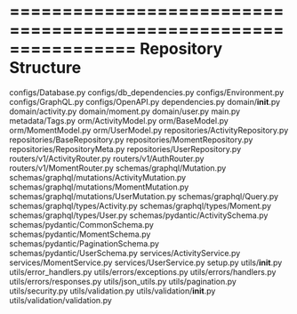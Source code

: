 ================================================================
Repository Structure
================================================================
configs/Database.py
configs/db_dependencies.py
configs/Environment.py
configs/GraphQL.py
configs/OpenAPI.py
dependencies.py
domain/__init__.py
domain/activity.py
domain/moment.py
domain/user.py
main.py
metadata/Tags.py
orm/ActivityModel.py
orm/BaseModel.py
orm/MomentModel.py
orm/UserModel.py
repositories/ActivityRepository.py
repositories/BaseRepository.py
repositories/MomentRepository.py
repositories/RepositoryMeta.py
repositories/UserRepository.py
routers/v1/ActivityRouter.py
routers/v1/AuthRouter.py
routers/v1/MomentRouter.py
schemas/graphql/Mutation.py
schemas/graphql/mutations/ActivityMutation.py
schemas/graphql/mutations/MomentMutation.py
schemas/graphql/mutations/UserMutation.py
schemas/graphql/Query.py
schemas/graphql/types/Activity.py
schemas/graphql/types/Moment.py
schemas/graphql/types/User.py
schemas/pydantic/ActivitySchema.py
schemas/pydantic/CommonSchema.py
schemas/pydantic/MomentSchema.py
schemas/pydantic/PaginationSchema.py
schemas/pydantic/UserSchema.py
services/ActivityService.py
services/MomentService.py
services/UserService.py
setup.py
utils/__init__.py
utils/error_handlers.py
utils/errors/exceptions.py
utils/errors/handlers.py
utils/errors/responses.py
utils/json_utils.py
utils/pagination.py
utils/security.py
utils/validation.py
utils/validation/__init__.py
utils/validation/validation.py